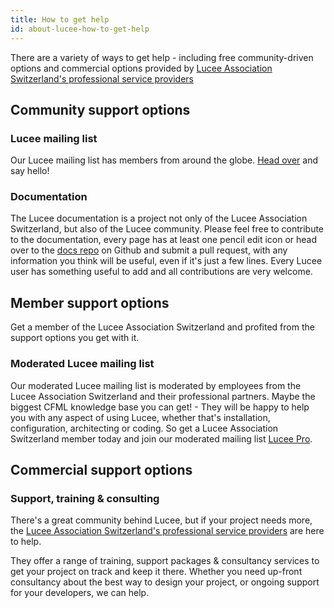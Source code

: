 ```yaml
---
title: How to get help
id: about-lucee-how-to-get-help
---
```


There are a variety of ways to get help - including free community-driven options and commercial options provided by [Lucee Association Switzerland's professional service providers](http://www.lucee.org/services)

## Community support options
### Lucee mailing list
Our Lucee mailing list has members from around the globe.  [Head over](http://groups.google.com/group/lucee) and say hello!

### Documentation
The Lucee documentation is a project not only of the Lucee Association Switzerland, but also of the Lucee community.  Please feel free to contribute to the documentation, every page has at least one pencil edit icon or head over to the [docs repo](https://github.com/lucee/lucee-docs/) on Github and submit a pull request, with any information you think will be useful, even if it's just a few lines.  Every Lucee user has something useful to add and all contributions are very welcome.


## Member support options
Get a member of the Lucee Association Switzerland and profited from the support options you get with it.

### Moderated Lucee mailing list
Our moderated Lucee mailing list is moderated by employees from the Lucee Association Switzerland and their professional partners. Maybe the biggest CFML knowledge base you can get!  - They will be happy to help you with any aspect of using Lucee, whether that's installation, configuration, architecting or coding.  So get a Lucee Association Switzerland member today and join our moderated mailing list [Lucee Pro](http://groups.google.com/group/luceepro).

## Commercial support options
### Support, training & consulting

There's a great community behind Lucee, but if your project needs more, the [Lucee Association Switzerland's professional service providers](http://www.lucee.org/services) are here to help.

They offer a range of training, support packages & consultancy services to get your project on track and keep it there.  Whether you need up-front consultancy about the best way to design your project, or ongoing support for your developers, we can help.  
